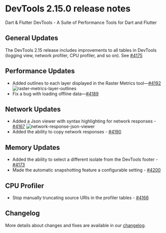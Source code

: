 # DevTools 2.15.0 release notes

Dart & Flutter DevTools - A Suite of Performance Tools for Dart and Flutter

## General Updates
The DevTools 2.15 release includes improvements to all tables in
DevTools (logging view, network profiler, CPU profiler, and so on).
See [#4175](https://github.com/flutter/devtools/pull/4175)

## Performance Updates
* Added outlines to each layer displayed in the Raster Metrics
   tool&mdash;[#4192](https://github.com/flutter/devtools/pull/4192)
![raster-metrics-layer-outlines]({{site.url}}/reference/devtools/release-notes/images-2.15.0/image1.png "raster metrics layer outlines")
* Fix a bug with loading offline data&mdash;[#4189](https://github.com/flutter/devtools/pull/4189)

## Network Updates
* Added a Json viewer with syntax highlighting for network responses - [#4167](https://github.com/flutter/devtools/pull/4167)
![network-response-json-viewer]({{site.url}}/reference/devtools/release-notes/images-2.15.0/image2.png "network response json viewer")
* Added the ability to copy network responses - [#4190](https://github.com/flutter/devtools/pull/4190)

## Memory Updates
* Added the ability to select a different isolate from the DevTools footer - [#4173](https://github.com/flutter/devtools/pull/4173)
* Made the automatic snapshotting feature a configurable setting - [#4200](https://github.com/flutter/devtools/pull/4200)

## CPU Profiler
* Stop manually truncating source URIs in the profiler tables - [#4166](https://github.com/flutter/devtools/pull/4166)

## Changelog
More details about changes and fixes are available in our
[changelog](https://github.com/flutter/devtools/blob/master/CHANGELOG.md).
